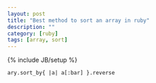 ```yaml
---
layout: post
title: "Best method to sort an array in ruby"
description: ""
category: [ruby]
tags: [array, sort]
---
```

{% include JB/setup %}

    ary.sort_by{ |a| a[:bar] }.reverse
